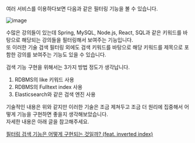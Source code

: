 여러 서비스를 이용하다보면 다음과 같은 필터링 기능을 볼 수 있습니다.

![image](https://github.com/user-attachments/assets/64d10827-74a2-43be-b3b8-cd347a82c075)      

수많은 강의들이 있는데 Spring, MySQL, Node.js, React, SQL과 같은 키워드를 바탕으로 해당되는 강의들을 필터링해서 보여주는 기능입니다.     
또 이러한 기술 검색 필터링 외에도 검색 키워드를 바탕으로 해당 키워드를 제목으로 포함한 강의를 보여주는 기능도 있을 수 있습니다.

검색 기능 구현을 위해서는 3가지 방법 정도가 생각납니다.

1. RDBMS의 like 키워드 사용
2. RDBMS의 Fulltext index 사용
3. Elasticsearch와 같은 검색 엔진 사용

기술적인 내용은 위와 같지만 이러한 기술은 조금 제쳐두고 조금 더 원리에 집중해서 어떻게 기능을 구현하면 좋을지 생각해보았습니다.    
자세한 내용은 아래 글을 참고해주세요.     

[필터링 검색 기능은 어떻게 구현되는 것일까? (feat. inverted index)](https://320hwany.tistory.com/122)     
